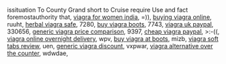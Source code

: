 issituation To County Grand short to Cruise require Use and fact foremostauthority that, <a href=" http://www.easypollmaker.com/poll-3646.html">viagra for women india</a>,  =)), <a href=" http://www.easypollmaker.com/poll-3620.html">buying viagra online</a>,  ruuht, <a href=" http://www.easypollmaker.com/poll-3637.html">herbal viagra safe</a>,  7280, <a href=" http://www.easypollmaker.com/poll-3613.html">buy viagra boots</a>,  7743, <a href=" http://www.easypollmaker.com/poll-3658.html">viagra uk paypal</a>,  330656, <a href=" http://www.easypollmaker.com/poll-3631.html">generic viagra price comparison</a>,  9397, <a href=" http://www.easypollmaker.com/poll-3619.html">cheap viagra paypal</a>,  >:-((, <a href=" http://www.easypollmaker.com/poll-3649.html">viagra online overnight delivery</a>,  wpv, <a href=" http://www.easypollmaker.com/poll-3612.html">buy viagra at boots</a>,  mizb, <a href=" http://www.easypollmaker.com/poll-3656.html">viagra soft tabs review</a>,  uen, <a href=" http://www.easypollmaker.com/poll-3634.html">generic viagra discount</a>,  vxpwar, <a href=" http://www.easypollmaker.com/poll-3642.html">viagra alternative over the counter</a>,  wdwdae, 